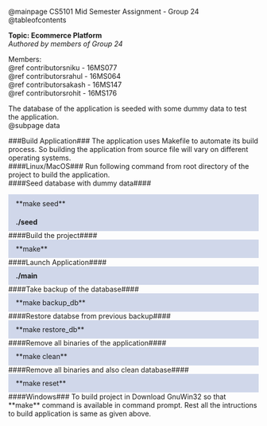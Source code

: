 @mainpage CS5101 Mid Semester Assignment - Group 24
@tableofcontents

**Topic: Ecommerce Platform**<br/>
*Authored by members of Group 24*<br/>


Members:<br/>
    @ref contributorsniku - 16MS077<br/>
    @ref contributorsrahul - 16MS064<br/>
    @ref contributorsakash - 16MS147<br/>
    @ref contributorsrohit - 16MS176<br/>

The database of the application is seeded with some dummy data to test the application.<br/>
@subpage data

###Build Application###
The application uses Makefile to automate its build process. So building the application from source file will vary on different operating systems.<br/>
####Linux/MacOS###
Run following command from root directory of the project to build the application.<br/>
####Seed database with dummy data####
<div style='background-color: #d0d7ea; padding: 10px 15px'>**make seed**</div>
<div style='background-color: #d0d7ea; padding: 10px 15px'><b>./seed</b></div>
####Build the project####
<div style='background-color: #d0d7ea; padding: 10px 15px'>**make**</div>
####Launch Application####
<div style='background-color: #d0d7ea; padding: 10px 15px'><b>./main</b></div>
####Take backup of the database####
<div style='background-color: #d0d7ea; padding: 10px 15px'>**make backup_db**</div>
####Restore databse from previous backup####
<div style='background-color: #d0d7ea; padding: 10px 15px'>**make restore_db**</div>
####Remove all binaries of the application####
<div style='background-color: #d0d7ea; padding: 10px 15px'>**make clean**</div>
####Remove all binaries and also clean database####
<div style='background-color: #d0d7ea; padding: 10px 15px'>**make reset**</div>
####Windows###
To build project in Download GnuWin32 so that **make** command is available in command prompt. Rest all the intructions to build application is same as given above.
